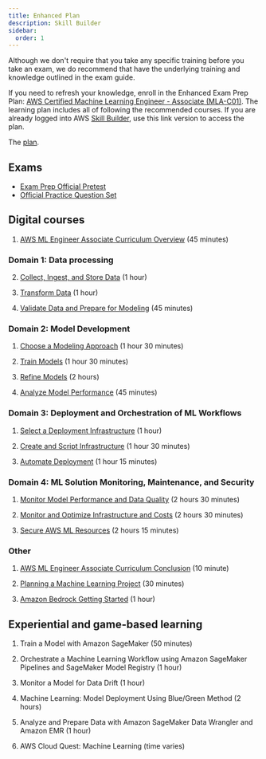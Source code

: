 ```yaml
---
title: Enhanced Plan
description: Skill Builder
sidebar:
  order: 1
---
```


Although we don't require that you take any specific training before you take an exam, we do recommend that have the underlying training and knowledge outlined in the exam guide.

If you need to refresh your knowledge, enroll in the Enhanced Exam Prep Plan: [AWS Certified Machine Learning Engineer - Associate (MLA-C01)](https://aws.amazon.com/certification/certified-machine-learning-engineer-associate/). The learning plan includes all of following the recommended courses. If you are already logged into AWS [Skill Builder](https://skillbuilder.aws/), use this link version to access the plan.

The [plan](https://explore.skillbuilder.aws/learn/course/internal/view/elearning/19876/exam-prep-enhanced-course-aws-certified-machine-learning-engineer-associate-mla-c01-english).

## Exams

- [Exam Prep Official Pretest](https://explore.skillbuilder.aws/learn/course/internal/view/elearning/19742/exam-prep-official-pretest-aws-certified-machine-learning-engineer-associate-mla-c01-english)
- [Official Practice Question Set](https://explore.skillbuilder.aws/learn/course/internal/view/elearning/19688/exam-prep-official-practice-question-set-aws-certified-machine-learning-engineer-associate-mla-c01-english)

## Digital courses

1. [AWS ML Engineer Associate Curriculum Overview](https://explore.skillbuilder.aws/learn/course/20380/play/134462/aws-ml-engineer-associate-curriculum-overview) (45 minutes)

### Domain 1: Data processing

2. [Collect, Ingest, and Store Data](https://explore.skillbuilder.aws/learn/course/internal/view/elearning/19562/aws-ml-engineer-associate-11-collect-ingest-and-store-data) (1 hour)

3. [Transform Data](https://explore.skillbuilder.aws/learn/course/internal/view/elearning/19564/aws-ml-engineer-associate-12-transform-data) (1 hour)

4. [Validate Data and Prepare for Modeling](https://explore.skillbuilder.aws/learn/course/internal/view/elearning/19563/aws-ml-engineer-associate-13-validate-data-and-prepare-for-modeling) (45 minutes)

### Domain 2: Model Development

1. [Choose a Modeling Approach](https://explore.skillbuilder.aws/learn/course/internal/view/elearning/19651/aws-ml-engineer-associate-21-choose-a-modeling-approach) (1 hour 30 minutes)

2. [Train Models](https://explore.skillbuilder.aws/learn/course/internal/view/elearning/19696/aws-ml-engineer-associate-22-train-models) (1 hour 30 minutes)

3. [Refine Models](https://explore.skillbuilder.aws/learn/course/internal/view/elearning/19678/aws-ml-engineer-associate-23-refine-models) (2 hours)

3. [Analyze Model Performance](https://explore.skillbuilder.aws/learn/course/internal/view/elearning/19653/aws-ml-engineer-associate-24-analyze-model-performance
) (45 minutes)

### Domain 3: Deployment and Orchestration of ML Workflows

1. [Select a Deployment Infrastructure](https://explore.skillbuilder.aws/learn/course/internal/view/elearning/20369/aws-ml-engineer-associate-31-select-a-deployment-infrastructure) (1 hour)

2. [Create and Script Infrastructure](https://explore.skillbuilder.aws/learn/course/internal/view/elearning/20360/aws-ml-engineer-associate-32-create-and-script-infrastructure) (1 hour 30 minutes)

3. [Automate Deployment](https://explore.skillbuilder.aws/learn/course/internal/view/elearning/20361/aws-ml-engineer-associate-33-automate-deployment) (1 hour 15 minutes)
  
### Domain 4: ML Solution Monitoring, Maintenance, and Security

1. [Monitor Model Performance and Data Quality](https://explore.skillbuilder.aws/learn/course/internal/view/elearning/20446/aws-ml-engineer-associate-41-monitor-model-performance-and-data-quality) (2 hours 30 minutes)

2. [Monitor and Optimize Infrastructure and Costs](https://explore.skillbuilder.aws/learn/course/internal/view/elearning/20450/aws-ml-engineer-associate-42-monitor-and-optimize-infrastructure-and-costs) (2 hours 30 minutes)

3. [Secure AWS ML Resources](https://explore.skillbuilder.aws/learn/course/internal/view/elearning/20398/aws-ml-engineer-associate-43-secure-aws-ml-resources) (2 hours 15 minutes)

### Other

1.  [AWS ML Engineer Associate Curriculum Conclusion](https://explore.skillbuilder.aws/learn/course/internal/view/elearning/20366/aws-ml-engineer-associate-curriculum-conclusion) (10 minute)

2.  [Planning a Machine Learning Project](https://explore.skillbuilder.aws/learn/course/internal/view/elearning/6351/planning-a-machine-learning-project) (30 minutes)

3. [Amazon Bedrock Getting Started](https://explore.skillbuilder.aws/learn/course/internal/view/elearning/17508/amazon-bedrock-getting-started) (1 hour)

## Experiential and game-based learning

1. Train a Model with Amazon SageMaker (50 minutes)

2. Orchestrate a Machine Learning Workflow using Amazon SageMaker Pipelines and SageMaker Model Registry (1 hour)

3. Monitor a Model for Data Drift (1 hour)

4. Machine Learning: Model Deployment Using Blue/Green Method (2 hours)

5. Analyze and Prepare Data with Amazon SageMaker Data Wrangler and Amazon EMR (1 hour)

6. AWS Cloud Quest: Machine Learning (time varies)